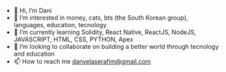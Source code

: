 - 👋 Hi, I’m Dani
- 👀 I’m interested in money, cats, bts (the South Korean group), languages, education, tecnology 
- 🌱 I’m currently learning Solidity, React Native, ReactJS, NodeJS, JAVASCRIPT, HTML, CSS, PYTHON, Apex  
- 💞️ I’m looking to collaborate on building a better world through tecnology and education
- 📫 How to reach me danyelaserafim@gmail.com

<!---
daniserafs/daniserafs is a ✨ special ✨ repository because its `README.md` (this file) appears on your GitHub profile.
You can click the Preview link to take a look at your changes.
--->
